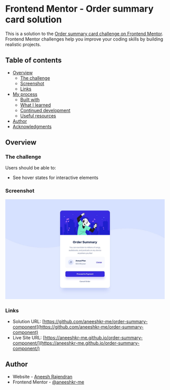 # Frontend Mentor - Order summary card solution

This is a solution to the [Order summary card challenge on Frontend Mentor](https://www.frontendmentor.io/challenges/order-summary-component-QlPmajDUj). Frontend Mentor challenges help you improve your coding skills by building realistic projects.

## Table of contents

- [Overview](#overview)
  - [The challenge](#the-challenge)
  - [Screenshot](#screenshot)
  - [Links](#links)
- [My process](#my-process)
  - [Built with](#built-with)
  - [What I learned](#what-i-learned)
  - [Continued development](#continued-development)
  - [Useful resources](#useful-resources)
- [Author](#author)
- [Acknowledgments](#acknowledgments)

## Overview

### The challenge

Users should be able to:

- See hover states for interactive elements

### Screenshot

![](./screenshot.jpg)

### Links

- Solution URL: [https://github.com/aneeshkr-me/order-summary-component](https://github.com/aneeshkr-me/order-summary-component)
- Live Site URL: [https://aneeshkr-me.github.io/order-summary-component/](https://aneeshkr-me.github.io/order-summary-component/)

## Author

- Website - [Aneesh Rajendran](https://aneeshkr.me)
- Frontend Mentor - [@aneeshkr-me](https://www.frontendmentor.io/profile/aneeshkr-me)
